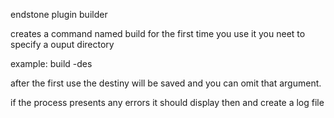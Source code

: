 endstone plugin builder

creates a command named build
for the first time you use it you neet to specify a ouput directory

example:
build <plugin-directory> -des <endstone-plugins-folder>

after the first use the destiny will be saved and you can omit that argument.

if the process presents any errors it should display then and create a log file
